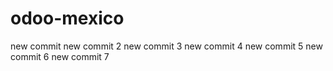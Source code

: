 odoo-mexico
===========
new commit
new commit 2
new commit 3
new commit 4
new commit 5
new commit 6
new commit 7
